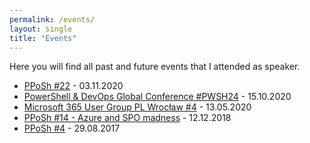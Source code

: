 ```yaml
---
permalink: /events/
layout: single
title: "Events"
---
```


Here you will find all past and future events that I attended as speaker.

* [PPoSh #22](https://www.meetup.com/pl-PL/Polish-PowerShell-Group-PPoSh/events/273504857/) - 03.11.2020
* [PowerShell & DevOps Global Conference #PWSH24](http://web-old.archive.org/web/20201101021600/https://powershell.org/24hour/#1601326982112-7048eaf8-eb8e) - 15.10.2020
* [Microsoft 365 User Group PL Wrocław #4](https://www.meetup.com/pl-PL/Microsoft-365-User-Group-Poland/events/270480941/) - 13.05.2020
* [PPoSh #14 - Azure and SPO madness](https://www.meetup.com/pl-PL/Polish-PowerShell-Group-PPoSh/events/256911696/) - 12.12.2018
* [PPoSh #4](https://www.meetup.com/pl-PL/Polish-PowerShell-Group-PPoSh/events/242088012/) - 29.08.2017
